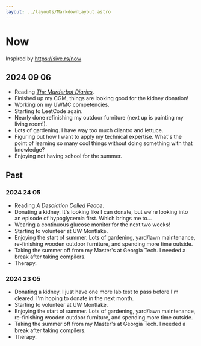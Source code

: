 ```yaml
---
layout: ../layouts/MarkdownLayout.astro
---
```


# Now

Inspired by <https://sive.rs/now>

## 2024 09 06

- Reading _[The Murderbot Diaries](https://en.wikipedia.org/wiki/The_Murderbot_Diaries)_.
- Finished up my CGM, things are looking good for the kidney donation!
- Working on my UWMC competencies.
- Starting to LeetCode again.
- Nearly done refinishing my outdoor furniture (next up is painting my living room!).
- Lots of gardening. I have way too much cilantro and lettuce.
- Figuring out how I want to apply my technical expertise.
  What's the point of learning so many cool things without doing something with that knowledge?
- Enjoying not having school for the summer.

## Past

### 2024 24 05

- Reading _A Desolation Called Peace_.
- Donating a kidney. It's looking like I can donate, but we're looking into an episode of hypoglycemia first.
  Which brings me to...
- Wearing a continuous glucose monitor for the next two weeks!
- Starting to volunteer at UW Montlake.
- Enjoying the start of summer. Lots of gardening, yard/lawn maintenance, re-finishing wooden outdoor furniture, and
  spending more time outside.
- Taking the summer off from my Master's at Georgia Tech. I needed a break after taking compilers.
- Therapy.

### 2024 23 05

- Donating a kidney. I just have one more lab test to pass before I'm cleared. I'm hoping to donate in the next month.
- Starting to volunteer at UW Montlake.
- Enjoying the start of summer. Lots of gardening, yard/lawn maintenance, re-finishing wooden outdoor furniture, and
  spending more time outside.
- Taking the summer off from my Master's at Georgia Tech. I needed a break after taking compilers.
- Therapy.
